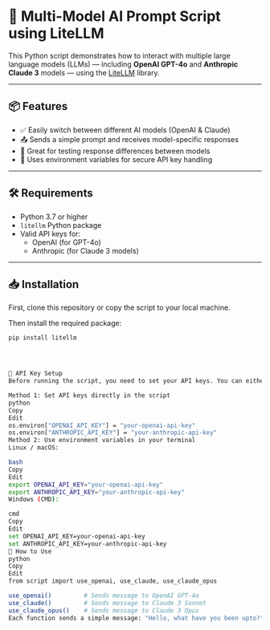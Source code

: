 # 🤖 Multi-Model AI Prompt Script using LiteLLM

This Python script demonstrates how to interact with multiple large language models (LLMs) — including **OpenAI GPT-4o** and **Anthropic Claude 3** models — using the [LiteLLM](https://github.com/BerriAI/litellm) library.

---

## 📦 Features

- ✅ Easily switch between different AI models (OpenAI & Claude)
- 📤 Sends a simple prompt and receives model-specific responses
- 🧪 Great for testing response differences between models
- 🔐 Uses environment variables for secure API key handling

---

## 🛠️ Requirements

- Python 3.7 or higher
- `litellm` Python package
- Valid API keys for:
  - OpenAI (for GPT-4o)
  - Anthropic (for Claude 3 models)

---

## 📥 Installation

First, clone this repository or copy the script to your local machine.

Then install the required package:

```bash
pip install litellm




🔑 API Key Setup
Before running the script, you need to set your API keys. You can either:

Method 1: Set API keys directly in the script
python
Copy
Edit
os.environ["OPENAI_API_KEY"] = "your-openai-api-key"
os.environ["ANTHROPIC_API_KEY"] = "your-anthropic-api-key"
Method 2: Use environment variables in your terminal
Linux / macOS:

bash
Copy
Edit
export OPENAI_API_KEY="your-openai-api-key"
export ANTHROPIC_API_KEY="your-anthropic-api-key"
Windows (CMD):

cmd
Copy
Edit
set OPENAI_API_KEY=your-openai-api-key
set ANTHROPIC_API_KEY=your-anthropic-api-key
🚀 How to Use
python
Copy
Edit
from script import use_openai, use_claude, use_claude_opus

use_openai()         # Sends message to OpenAI GPT-4o
use_claude()         # Sends message to Claude 3 Sonnet
use_claude_opus()    # Sends message to Claude 3 Opus
Each function sends a simple message: "Hello, what have you been upto?" to the respective model and prints the response.

